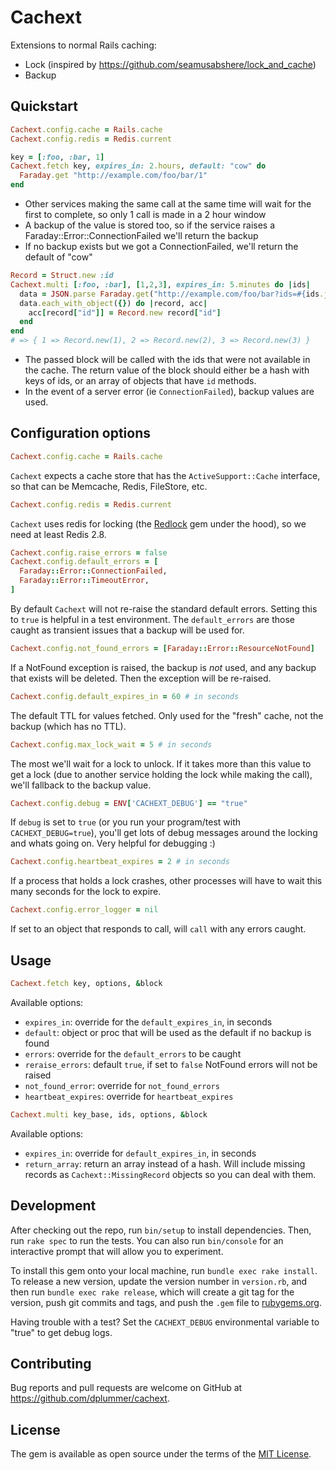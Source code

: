 # Cachext

Extensions to normal Rails caching:

* Lock (inspired by https://github.com/seamusabshere/lock_and_cache)
* Backup

## Quickstart

```ruby
Cachext.config.cache = Rails.cache
Cachext.config.redis = Redis.current

key = [:foo, :bar, 1]
Cachext.fetch key, expires_in: 2.hours, default: "cow" do
  Faraday.get "http://example.com/foo/bar/1"
end
```

* Other services making the same call at the same time will wait for the
  first to complete, so only 1 call is made in a 2 hour window
* A backup of the value is stored too, so if the service raises a
  Faraday::Error::ConnectionFailed we'll return the backup
* If no backup exists but we got a ConnectionFailed, we'll return the default
  of "cow"

```ruby
Record = Struct.new :id
Cachext.multi [:foo, :bar], [1,2,3], expires_in: 5.minutes do |ids|
  data = JSON.parse Faraday.get("http://example.com/foo/bar?ids=#{ids.join(',')}")
  data.each_with_object({}) do |record, acc|
    acc[record["id"]] = Record.new record["id"]
  end
end
# => { 1 => Record.new(1), 2 => Record.new(2), 3 => Record.new(3) }
```

* The passed block will be called with the ids that were not available in the
  cache. The return value of the block should either be a hash with keys of
  ids, or an array of objects that have `id` methods.
* In the event of a server error (ie `ConnectionFailed`), backup values are
  used.

## Configuration options

```ruby
Cachext.config.cache = Rails.cache
```

`Cachext` expects a cache store that has the `ActiveSupport::Cache` interface,
so that can be Memcache, Redis, FileStore, etc.

```ruby
Cachext.config.redis = Redis.current
```

`Cachext` uses redis for locking (the
[Redlock](https://github.com/leandromoreira/redlock-rb) gem under the hood), so
we need at least Redis 2.8.

```ruby
Cachext.config.raise_errors = false
Cachext.config.default_errors = [
  Faraday::Error::ConnectionFailed,
  Faraday::Error::TimeoutError,
]
```

By default `Cachext` will not re-raise the standard default errors. Setting
this to `true` is helpful in a test environment. The `default_errors` are those
caught as transient issues that a backup will be used for.

```ruby
Cachext.config.not_found_errors = [Faraday::Error::ResourceNotFound]
```

If a NotFound exception is raised, the backup is *not* used, and any backup
that exists will be deleted. Then the exception will be re-raised.

```ruby
Cachext.config.default_expires_in = 60 # in seconds
```

The default TTL for values fetched. Only used for the "fresh" cache, not the
backup (which has no TTL).

```ruby
Cachext.config.max_lock_wait = 5 # in seconds
```

The most we'll wait for a lock to unlock. If it takes more than this value to
get a lock (due to another service holding the lock while making the call),
we'll fallback to the backup value.

```ruby
Cachext.config.debug = ENV['CACHEXT_DEBUG'] == "true"
```

If `debug` is set to `true` (or you run your program/test with
`CACHEXT_DEBUG=true`), you'll get lots of debug messages around the locking and
whats going on. Very helpful for debugging :)

```ruby
Cachext.config.heartbeat_expires = 2 # in seconds
```

If a process that holds a lock crashes, other processes will have to wait this
many seconds for the lock to expire.

```ruby
Cachext.config.error_logger = nil
```

If set to an object that responds to call, will `call` with any errors caught.

## Usage

```ruby
Cachext.fetch key, options, &block
```

Available options:

* `expires_in`: override for the `default_expires_in`, in seconds
* `default`: object or proc that will be used as the default if no backup is found
* `errors`: override for the `default_errors` to be caught
* `reraise_errors`: default `true`, if set to `false` NotFound errors will not
  be raised
* `not_found_error`: override for `not_found_errors`
* `heartbeat_expires`: override for `heartbeat_expires`

```ruby
Cachext.multi key_base, ids, options, &block
```

Available options:

* `expires_in`: override for `default_expires_in`, in seconds
* `return_array`: return an array instead of a hash. Will include missing
  records as `Cachext::MissingRecord` objects so you can deal with them.

## Development

After checking out the repo, run `bin/setup` to install dependencies. Then, run
`rake spec` to run the tests. You can also run `bin/console` for an interactive
prompt that will allow you to experiment.

To install this gem onto your local machine, run `bundle exec rake install`. To
release a new version, update the version number in `version.rb`, and then run
`bundle exec rake release`, which will create a git tag for the version, push
git commits and tags, and push the `.gem` file to
[rubygems.org](https://rubygems.org).

Having trouble with a test? Set the `CACHEXT_DEBUG` environmental variable to
"true" to get debug logs.

## Contributing

Bug reports and pull requests are welcome on GitHub at
https://github.com/dplummer/cachext.

## License

The gem is available as open source under the terms of the
[MIT License](http://opensource.org/licenses/MIT).

